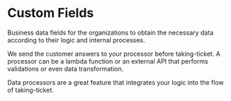 # Custom Fields

Business data fields for the organizations to obtain the necessary data according to their logic and internal processes.

We send the customer answers to your processor before taking-ticket. A processor can be a lambda function or an external API that performs validations or even data transformation.

Data processors are a great feature that integrates your logic into the flow of taking-ticket.
